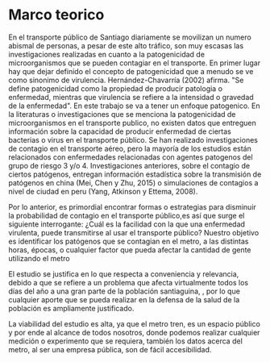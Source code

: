 # Marco teorico

En el transporte público de Santiago diariamente se movilizan un numero abismal de personas, a pesar de este alto tráfico, son muy escasas las investigaciones realizadas en cuanto a la patogenicidad de microorganismos que se pueden contagiar en el transporte. En primer lugar hay que dejar definido el concepto de patogenicidad que a menudo se ve como sinonimo de virulencia. Hernández-Chavarría (2002) afirma. "Se define patogenicidad como la propiedad de producir patologia o enfermedad, mientras que virulencia se refiere a la intensidad o gravedad de la enfermedad". En este trabajo se va a tener un enfoque patogenico.
En la literaturas o investigaciones que se menciona la patogenicidad de microorganismos en el transporte publico, no existen datos que entreguen información sobre la capacidad de producir enfermedad de ciertas bacterias o virus en el transporte público. Se han realizado investigaciones de contagio en el transporte aéreo, pero la mayoría de los estudios están relacionados con enfermedades relacionadas con agentes patogenos del grupo de riesgo 3 y/o 4. Investigaciones anteriores, sobre el contagio de ciertos patógenos, entregan información estadística sobre la transmisión de patógenos en china (Mei, Chen y Zhu, 2015) o simulaciones de contagios a nivel de ciudad en peru (Yang, Atkinson y Ettema, 2008).

Por lo anterior, es primordial encontrar formas o estrategias para disminuir la probabilidad de contagio en el transporte público,es así que surge el siguiente interrogante: ¿Cuál es la facilidad con la que una enfermedad virulenta, puede transmitirse al usar el transporte público? Nuestro objetivo es identificar los patógenos que se contagian en el metro, a las distintas horas, épocas, o cualquier factor que pueda afectar la cantidad de gente utilizando el metro

El estudio se justifica en lo que respecta a conveniencia y relevancia, debido a que se refiere a un problema que afecta virtualmente todos los días del año a una gran parte de la población santiaguina, , por lo que cualquier aporte que se pueda realizar en la defensa de la salud de la población es ampliamente justificado.

La viabilidad del estudio es alta, ya que el metro tren, es un espacio público y por ende al alcance de todos nosotros, donde podemos realizar cualquier medición o experimento que se requiera, también los datos acerca del metro, al ser una empresa pública, son de fácil accesibilidad.
